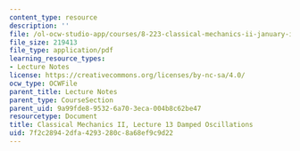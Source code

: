 ```yaml
---
content_type: resource
description: ''
file: /ol-ocw-studio-app/courses/8-223-classical-mechanics-ii-january-iap-2017/7f2c28942dfa4293280c8a68ef9c9d22_MIT8_223IAP17_Lec13.pdf
file_size: 219413
file_type: application/pdf
learning_resource_types:
- Lecture Notes
license: https://creativecommons.org/licenses/by-nc-sa/4.0/
ocw_type: OCWFile
parent_title: Lecture Notes
parent_type: CourseSection
parent_uid: 9a99fde8-9532-6a70-3eca-004b8c62be47
resourcetype: Document
title: Classical Mechanics II, Lecture 13 Damped Oscillations
uid: 7f2c2894-2dfa-4293-280c-8a68ef9c9d22
---
```

